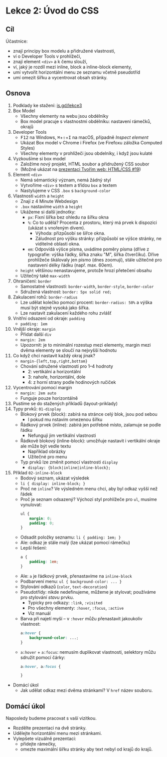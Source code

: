 # Lekce 2: Úvod do CSS

## Cíl

Účastnice:

- znají principy box modelu a přidružené vlastnosti,
- ví o Developer Tools v prohlížeči,
- znají element `<div>` a k čemu slouží,
- ví, jaký je rozdíl mezi inline, block a inline-block elementy,
- umí vytvořit horizontální menu ze seznamu včetně pseudotříd
- umí omezit šířku a vycentrovat obsah stránky.

## Osnova

1. Podklady ke stažení: [is.gd/lekce3](https://is.gd/lekce3)
1. Box Model
    - Všechny elementy na webu jsou obdélníky
    - Box model pracuje s vlastnostmi obdélníku: nastavení rámečků, okrajů
1. Developer Tools
    - <kbd>F12</kbd> na Windows, <kbd>⌘</kbd>+<kbd>⇧</kbd>+<kbd>I</kbd> na macOS, případně _Inspect element_
    - Ukázat Box model v Chrome i Firefox (ve Firefoxu záložka Computed Styles)
    - Všechny elementy v prohlížeči jsou obdelníky, i když jsou kulaté
1. Vyzkoušíme si box model
    - Založíme nový projekt, HTML soubor a přidružený CSS soubor
    - (Možné ukázat na [prezentaci Tvořím web: HTML/CSS #19](https://czechitas.github.io/tvorim-web-1/#/19))
1. Element `<div>`
    - Nemá sémantický význam, nemá žádný styl
    - Vytvoříme `<div>` s textem a třídou `box` a textem
    - Nastylujeme v CSS `.box` s `background-color`
1. Vlastnosti `width` a `height`
    - Znají z 4 Minute Webdesign
    - `.box` nastavíme `width` a `height`
    - Ukážeme si další jednotky:
        - `px`: Fixní šířka bez ohledu na šířku okna
        - `%`: Co to udělá? Procenta z prostoru, který má prvek k dispozici (ukázat s vnořeným divem).
            - Výhoda: přizpůsobí se šířce okna.
            - Záludnost pro výšku stránky: přizpůsobí se výšce stránky, ne viditelné oblasti okna.
        - `em`: Odpovídá výšce písma, uvádíme poměry písma (dříve z typografie: výška řádky, šířka znaku "M", šířka čtverčíku). Dříve prohlížeče škálovaly jen písmo (dnes zoomují), stále užitečné pro nastavení délky řádku (např. max. 60em).
    - `height` většinou nenastavujeme, protože hrozí přetečení obsahu
    - Užitečný také `max-width`
1. Ohraničení: `border`
    - Samostatné vlastnosti: `border-width`, `border-style`, `border-color`
    - Sdružená vlastnost: `border: 5px solid red;`
1. Zakulacení rohů: `border-radius`
    - Lze udělat kolečko pomocí procent: `border-radius: 50%` a výška musí být stejně vysoká jako šířka.
    - Lze nastavit zakulacení každého rohu zvlášť
1. Vnitřní odsazení od okraje: `padding`
    - `padding: 1em`
1. Vnější okraje: `margin`
    - Přidat další `div`
    - `margin: 2em`
    - Upozornit: je to minimální rozestup mezi elementy, margin mezi dvěma elementy se sloučí na nejvyšší hodnotu
1. Co když chci nastavit každý okraj jinak?
    - `margin-{left,top,right,bottom}`
    - Chování sdružené vlastnosti pro 1–4 hodnoty
        - 2: vertikální a horizontální
        - 3: nahoře, horizontální, dole
        - 4: z horní strany podle hodinových ručiček
1. Vycentrování pomocí margin
    - `margin: 2em auto`
    - Funguje pouze horizontálně
1. Pustíme se do stažených příkladů (layout-priklady)
1. Typy prvků: `01-display`
    - Blokový prvek (block): zabírá na stránce celý blok, jsou pod sebou
        - I pokud mu nstavím omezenou šířku
    - Řádkový prvek (inline): zabírá jen potřebné místo, zalamuje se podle řádku
        - Nefungují jim vertikální vlastnosti
    - Řádkově blokový (inline-block): umožňuje nastavit i vertikální okraje ale může být vedle textu
        - Například obrázky
        - Užitečné pro menu
    - Typ prvků lze změnit pomocí vlastnosti `display`
        - `display: {block|inline|inline-block};`
1. Příklad `02-inline-block`
    - Bodový seznam, ukázat výsledek
    - `li { display: inline-block; }`
    - Proč ne `inline`? Ve výsledném menu chci, aby byl odkaz vyšší než řádek
    - Proč je seznam odsazený? Výchozí styl prohlížeče pro `ul`, musíme vynulovat:
      ```css
      ul {
          margin: 0;
          padding: 0;
      }
      ```
    - Odsadit položky seznamu: `li { padding: 1em; }`
    - Ale: odkaz je stále malý (lze ukázat pomocí rámečku)
    - Lepší řešení:
      ```css
      a {
          padding: 1em;
      }
      ```
    - Ale: `a` je řádkový prvek, přenastavíme na `inline-block`
    - Podbarvení menu: `ul { background-color: ... }`
    - Stylování odkazů (`color`, `text-decoration`)
    - Pseudotřídy: nikde nedefinujeme, můžeme je stylovat; používáme pro stylování _stavu_ prvku.
        - Typicky pro odkazy: `:link`, `:visited`
        - Pro všechny elementy: `:hover`, `:focus`, `:active`
        - Viz manuál
    - Barva při najetí myší – v `:hover` můžu přenastavit jakoukoliv vlastnost:
      ```css
      a:hover {
          background-color: ...;
      }
      ```
    - `a:hover` + `a:focus`: nemusím duplikovat vlastnosti, selektory můžu sdružit pomocí čárky:
      ```css
      a:hover, a:focus {

      }
      ```
- Domácí úkol
    - Jak udělat odkaz mezi dvěma stránkami? V `href` název souboru.

## Domácí úkol

Naposledy budeme pracovat s vaší vizitkou.

- Rozdělte prezentaci na dvě stránky.
- Udělejte horizontální menu mezi stránkami.
- Vylepšete vizuálně prezentaci:
    - přidejte rámečky,
    - omezte maximální šířku stránky aby text nebyl od krajů do krajů.
